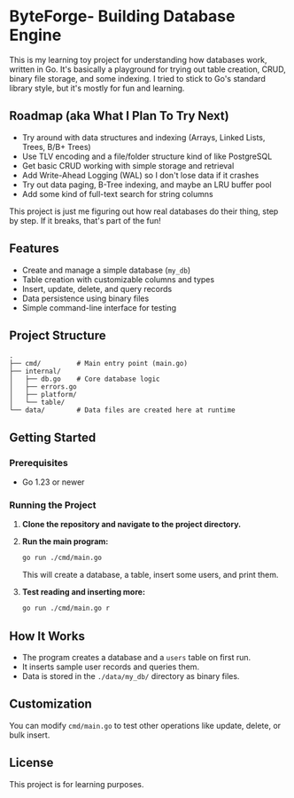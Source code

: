 # ByteForge- Building Database Engine

This is my learning toy project for understanding how databases work, written in Go. It's basically a playground for trying out table creation, CRUD, binary file storage, and some indexing. I tried to stick to Go's standard library style, but it's mostly for fun and learning.

## Roadmap (aka What I Plan To Try Next)
- Try around with data structures and indexing (Arrays, Linked Lists, Trees, B/B+ Trees)
- Use TLV encoding and a file/folder structure kind of like PostgreSQL
- Get basic CRUD working with simple storage and retrieval
- Add Write-Ahead Logging (WAL) so I don't lose data if it crashes
- Try out data paging, B-Tree indexing, and maybe an LRU buffer pool
- Add some kind of full-text search for string columns

This project is just me figuring out how real databases do their thing, step by step. If it breaks, that's part of the fun!

## Features

- Create and manage a simple database (`my_db`)
- Table creation with customizable columns and types
- Insert, update, delete, and query records
- Data persistence using binary files
- Simple command-line interface for testing

## Project Structure

```
.
├── cmd/         # Main entry point (main.go)
├── internal/
│   ├── db.go    # Core database logic
│   ├── errors.go
│   ├── platform/
│   └── table/
└── data/        # Data files are created here at runtime
```

## Getting Started

### Prerequisites

- Go 1.23 or newer

### Running the Project

1. **Clone the repository and navigate to the project directory.**
2. **Run the main program:**
   ```bash
   go run ./cmd/main.go
   ```
   This will create a database, a table, insert some users, and print them.

3. **Test reading and inserting more:**
   ```bash
   go run ./cmd/main.go r
   ```

## How It Works

- The program creates a database and a `users` table on first run.
- It inserts sample user records and queries them.
- Data is stored in the `./data/my_db/` directory as binary files.

## Customization

You can modify `cmd/main.go` to test other operations like update, delete, or bulk insert.

## License

This project is for learning purposes. 